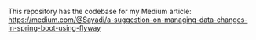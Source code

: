 This repository has the codebase for my Medium article: https://medium.com/@Sayadi/a-suggestion-on-managing-data-changes-in-spring-boot-using-flyway
